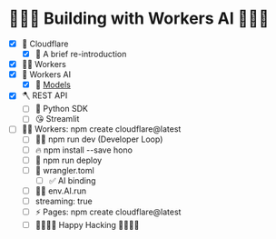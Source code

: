 # 🦙🦙🦙 Building with Workers AI 🦙🦙🦙

- [x] 🧡 Cloudflare
  - [x] 🤝 A brief re-introduction
- [x] 👷‍♂️ Workers
- [x] 🔮 Workers AI
  - [x] 📄 [Models](https://developers.cloudflare.com/workers-ai/models/)
- [x] 🪓 REST API
  - [ ] 🐍 Python SDK 
  - [ ] 😘 Streamlit
- [ ] 👨‍💻 Workers: npm create cloudflare@latest
    - [ ] 👨‍💻 npm run dev (Developer Loop)
    - [ ] 🔥 npm install --save hono
    - [ ] 🚀 npm run deploy
    - [ ] 🤠 wrangler.toml
      - [ ] ✅ AI binding
    - [ ] 🏃‍♂️ env.AI.run
    - [ ] streaming: true
  - [ ] ⚡️ Pages: npm create cloudflare@latest
  - [ ] 🧑‍💻👩‍💻 Happy Hacking 🧑‍💻👩‍💻